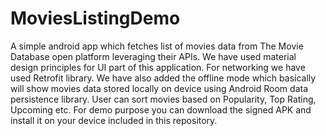 # MoviesListingDemo
A simple android app which fetches list of movies data from The Movie Database open platform leveraging their APIs.
We have used material design principles for UI part of this application.
For networking we have used Retrofit library. 
We have also added the offline mode which basically will show movies data stored locally on device using Android Room data persistence library.
User can sort movies based on Popularity, Top Rating, Upcoming etc.
For demo purpose you can download the signed APK and install it on your device included in this repository.
